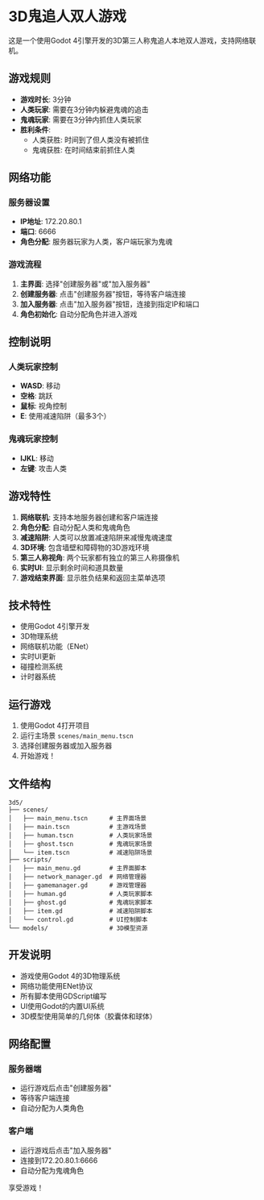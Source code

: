 # 3D鬼追人双人游戏

这是一个使用Godot 4引擎开发的3D第三人称鬼追人本地双人游戏，支持网络联机。

## 游戏规则

- **游戏时长**: 3分钟
- **人类玩家**: 需要在3分钟内躲避鬼魂的追击
- **鬼魂玩家**: 需要在3分钟内抓住人类玩家
- **胜利条件**: 
  - 人类获胜: 时间到了但人类没有被抓住
  - 鬼魂获胜: 在时间结束前抓住人类

## 网络功能

### 服务器设置
- **IP地址**: 172.20.80.1
- **端口**: 6666
- **角色分配**: 服务器玩家为人类，客户端玩家为鬼魂

### 游戏流程
1. **主界面**: 选择"创建服务器"或"加入服务器"
2. **创建服务器**: 点击"创建服务器"按钮，等待客户端连接
3. **加入服务器**: 点击"加入服务器"按钮，连接到指定IP和端口
4. **角色初始化**: 自动分配角色并进入游戏

## 控制说明

### 人类玩家控制
- **WASD**: 移动
- **空格**: 跳跃
- **鼠标**: 视角控制
- **E**: 使用减速陷阱（最多3个）

### 鬼魂玩家控制
- **IJKL**: 移动
- **左键**: 攻击人类

## 游戏特性

1. **网络联机**: 支持本地服务器创建和客户端连接
2. **角色分配**: 自动分配人类和鬼魂角色
3. **减速陷阱**: 人类可以放置减速陷阱来减慢鬼魂速度
4. **3D环境**: 包含墙壁和障碍物的3D游戏环境
5. **第三人称视角**: 两个玩家都有独立的第三人称摄像机
6. **实时UI**: 显示剩余时间和道具数量
7. **游戏结束界面**: 显示胜负结果和返回主菜单选项

## 技术特性

- 使用Godot 4引擎开发
- 3D物理系统
- 网络联机功能（ENet）
- 实时UI更新
- 碰撞检测系统
- 计时器系统

## 运行游戏

1. 使用Godot 4打开项目
2. 运行主场景 `scenes/main_menu.tscn`
3. 选择创建服务器或加入服务器
4. 开始游戏！

## 文件结构

```
3d5/
├── scenes/
│   ├── main_menu.tscn      # 主界面场景
│   ├── main.tscn           # 主游戏场景
│   ├── human.tscn          # 人类玩家场景
│   ├── ghost.tscn          # 鬼魂玩家场景
│   └── item.tscn           # 减速陷阱场景
├── scripts/
│   ├── main_menu.gd        # 主界面脚本
│   ├── network_manager.gd  # 网络管理器
│   ├── gamemanager.gd      # 游戏管理器
│   ├── human.gd            # 人类玩家脚本
│   ├── ghost.gd            # 鬼魂玩家脚本
│   ├── item.gd             # 减速陷阱脚本
│   └── control.gd          # UI控制脚本
└── models/                 # 3D模型资源
```

## 开发说明

- 游戏使用Godot 4的3D物理系统
- 网络功能使用ENet协议
- 所有脚本使用GDScript编写
- UI使用Godot的内置UI系统
- 3D模型使用简单的几何体（胶囊体和球体）

## 网络配置

### 服务器端
- 运行游戏后点击"创建服务器"
- 等待客户端连接
- 自动分配为人类角色

### 客户端
- 运行游戏后点击"加入服务器"
- 连接到172.20.80.1:6666
- 自动分配为鬼魂角色

享受游戏！ 
